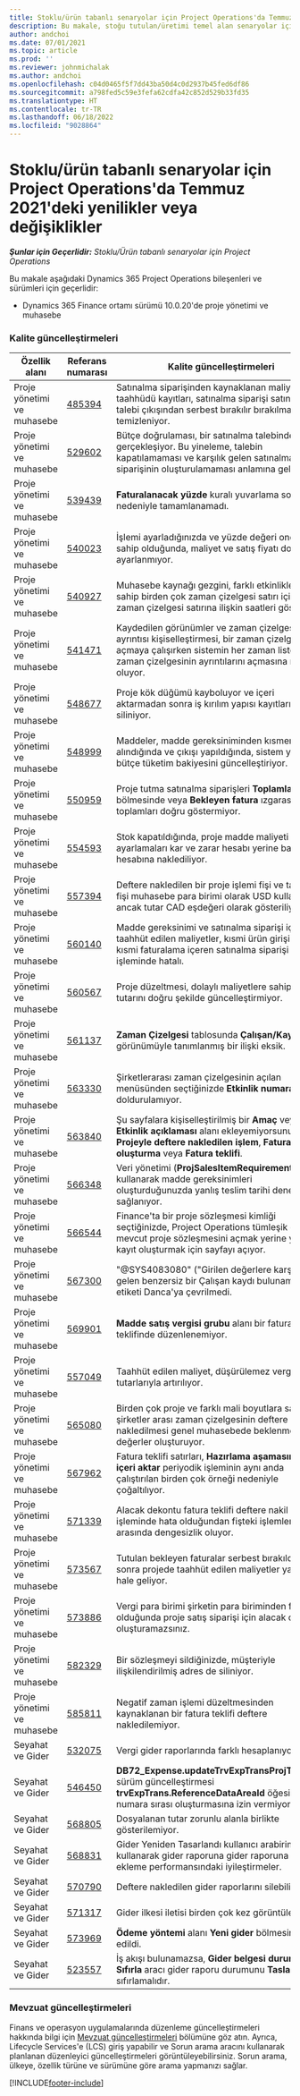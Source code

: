 ```yaml
---
title: Stoklu/ürün tabanlı senaryolar için Project Operations'da Temmuz 2021'deki yenilikler veya değişiklikler
description: Bu makale, stoğu tutulan/üretimi temel alan senaryolar için Project Operations Temmuz 2021 sürümünde yer alan kalite güncelleştirmeleri hakkında bilgi sağlar.
author: andchoi
ms.date: 07/01/2021
ms.topic: article
ms.prod: ''
ms.reviewer: johnmichalak
ms.author: andchoi
ms.openlocfilehash: c04d0465f5f7dd43ba50d4c0d2937b45fed6df86
ms.sourcegitcommit: a798fed5c59e3fefa62cdfa42c852d529b33fd35
ms.translationtype: HT
ms.contentlocale: tr-TR
ms.lasthandoff: 06/18/2022
ms.locfileid: "9028864"
---
```

# <a name="whats-new-or-changed-in-project-operations-july-2021-for-stockedproduction-based-scenarios"></a>Stoklu/ürün tabanlı senaryolar için Project Operations'da Temmuz 2021'deki yenilikler veya değişiklikler

_**Şunlar için Geçerlidir:** Stoklu/Ürün tabanlı senaryolar için Project Operations_

Bu makale aşağıdaki Dynamics 365 Project Operations bileşenleri ve sürümleri için geçerlidir:

- Dynamics 365 Finance ortamı sürümü 10.0.20'de proje yönetimi ve muhasebe
 
### <a name="quality-updates"></a>Kalite güncelleştirmeleri
                                                                                                                                                                                  
| Özellik alanı                      | Referans numarası| Kalite güncelleştirmeleri                                                                                                                                                                          |
|-----------------------------------|--------|---------------------------------------------------------------------------------------------------------------------------------------------------------------------------------|
| Proje yönetimi ve muhasebe | [485394](https://fix.lcs.dynamics.com/Issue/Details/?bugId=485394) | Satınalma siparişinden kaynaklanan maliyet taahhüdü kayıtları, satınalma siparişi satınalma talebi çıkışından serbest bırakılır bırakılmaz temizleniyor.                                                                           |
| Proje yönetimi ve muhasebe | [529602](https://fix.lcs.dynamics.com/Issue/Details/?bugId=529602) | Bütçe doğrulaması, bir satınalma talebinde iki kez gerçekleşiyor. Bu yineleme, talebin kapatılamaması ve karşılık gelen satınalma siparişinin oluşturulamaması anlamına geliyor.                                                                                                                        |
| Proje yönetimi ve muhasebe | [539439](https://fix.lcs.dynamics.com/Issue/Details/?bugId=539439) | **Faturalanacak yüzde** kuralı yuvarlama sorunu nedeniyle tamamlanamadı.                                                                              |
| Proje yönetimi ve muhasebe | [540023](https://fix.lcs.dynamics.com/Issue/Details/?bugId=540023) | İşlemi ayarladığınızda ve yüzde değeri ondalıklara sahip olduğunda, maliyet ve satış fiyatı doğru ayarlanmıyor.                                      |
| Proje yönetimi ve muhasebe | [540927](https://fix.lcs.dynamics.com/Issue/Details/?bugId=540927) | Muhasebe kaynağı gezgini, farklı etkinliklere sahip birden çok zaman çizelgesi satırı için tek bir zaman çizelgesi satırına ilişkin saatleri gösteriyor.                                      |
| Proje yönetimi ve muhasebe | [541471](https://fix.lcs.dynamics.com/Issue/Details/?bugId=541471) | Kaydedilen görünümler ve zaman çizelgesi satırı ayrıntısı kişiselleştirmesi, bir zaman çizelgesini açmaya çalışırken sistemin her zaman listedeki ilk zaman çizelgesinin ayrıntılarını açmasına neden oluyor.  |
| Proje yönetimi ve muhasebe | [548677](https://fix.lcs.dynamics.com/Issue/Details/?bugId=548677) | Proje kök düğümü kayboluyor ve içeri aktarmadan sonra iş kırılım yapısı kayıtları siliniyor.                                                                                             |
| Proje yönetimi ve muhasebe | [548999](https://fix.lcs.dynamics.com/Issue/Details/?bugId=548999) | Maddeler, madde gereksiniminden kısmen alındığında ve çıkışı yapıldığında, sistem yanlış bütçe tüketim bakiyesini güncelleştiriyor. |
| Proje yönetimi ve muhasebe | [550959](https://fix.lcs.dynamics.com/Issue/Details/?bugId=550959) | Proje tutma satınalma siparişleri **Toplamlar** bölmesinde veya **Bekleyen fatura** ızgarasında toplamları doğru göstermiyor.                                                                  |
| Proje yönetimi ve muhasebe | [554593](https://fix.lcs.dynamics.com/Issue/Details/?bugId=554593) | Stok kapatıldığında, proje madde maliyeti ayarlamaları kar ve zarar hesabı yerine bakiye hesabına naklediliyor.                                                            |
| Proje yönetimi ve muhasebe | [557394](https://fix.lcs.dynamics.com/Issue/Details/?bugId=557394) | Deftere nakledilen bir proje işlemi fişi ve tahmin fişi muhasebe para birimi olarak USD kullanıyor ancak tutar CAD eşdeğeri olarak gösteriliyor.              |
| Proje yönetimi ve muhasebe | [560140](https://fix.lcs.dynamics.com/Issue/Details/?bugId=560140) | Madde gereksinimi ve satınalma siparişi içeren taahhüt edilen maliyetler, kısmi ürün girişi ve kısmi faturalama içeren satınalma siparişi fatura işleminde hatalı.       |
| Proje yönetimi ve muhasebe | [560567](https://fix.lcs.dynamics.com/Issue/Details/?bugId=560567) | Proje düzeltmesi, dolaylı maliyetlere sahip satış tutarını doğru şekilde güncelleştirmiyor.                                                                                    |
| Proje yönetimi ve muhasebe | [561137](https://fix.lcs.dynamics.com/Issue/Details/?bugId=561137) | **Zaman Çizelgesi** tablosunda **Çalışan/Kaynak** görünümüyle tanımlanmış bir ilişki eksik.                                                                                   |
| Proje yönetimi ve muhasebe | [563330](https://fix.lcs.dynamics.com/Issue/Details/?bugId=563330) | Şirketlerarası zaman çizelgesinin açılan menüsünden seçtiğinizde **Etkinlik numarası alanı** doldurulamıyor.                                                                 |
| Proje yönetimi ve muhasebe | [563840](https://fix.lcs.dynamics.com/Issue/Details/?bugId=563840) | Şu sayfalara kişiselleştirilmiş bir **Amaç** veya **Etkinlik açıklaması** alanı ekleyemiyorsunuz: **Projeyle deftere nakledilen işlem**, **Fatura teklifi oluşturma** veya **Fatura teklifi**.  |
| Proje yönetimi ve muhasebe | [566348](https://fix.lcs.dynamics.com/Issue/Details/?bugId=566348) | Veri yönetimi (**ProjSalesItemRequirementEntity**) kullanarak madde gereksinimleri oluşturduğunuzda yanlış teslim tarihi denetimi sağlanıyor.                                              |
| Proje yönetimi ve muhasebe | [566544](https://fix.lcs.dynamics.com/Issue/Details/?bugId=566544) | Finance'ta bir proje sözleşmesi kimliği seçtiğinizde, Project Operations tümleşik ortamı, mevcut proje sözleşmesini açmak yerine yeni bir kayıt oluşturmak için sayfayı açıyor.                                                                                                                 |
| Proje yönetimi ve muhasebe | [567300](https://fix.lcs.dynamics.com/Issue/Details/?bugId=567300) |  "@SYS4083080" ("Girilen değerlere karşılık gelen benzersiz bir Çalışan kaydı bulunamıyor") etiketi Danca'ya çevrilmedi.                                |
| Proje yönetimi ve muhasebe | [569901](https://fix.lcs.dynamics.com/Issue/Details/?bugId=569901) | **Madde satış vergisi grubu** alanı bir fatura teklifinde düzenlenemiyor.                                                                               |
| Proje yönetimi ve muhasebe | [557049](https://fix.lcs.dynamics.com/Issue/Details/?bugId=557049) | Taahhüt edilen maliyet, düşürülemez vergi tutarlarıyla artırılıyor.                                                                                                    |
| Proje yönetimi ve muhasebe | [565080](https://fix.lcs.dynamics.com/Issue/Details/?bugId=565080) | Birden çok proje ve farklı mali boyutlara sahip bir şirketler arası zaman çizelgesinin deftere nakledilmesi genel muhasebede beklenmeyen değerler oluşturuyor.                             |
| Proje yönetimi ve muhasebe | [567962](https://fix.lcs.dynamics.com/Issue/Details/?bugId=567962) | Fatura teklifi satırları, **Hazırlama aşamasından içeri aktar** periyodik işleminin aynı anda çalıştırılan birden çok örneği nedeniyle çoğaltılıyor.                                      |
| Proje yönetimi ve muhasebe | [571339](https://fix.lcs.dynamics.com/Issue/Details/?bugId=571339) | Alacak dekontu fatura teklifi deftere nakil işleminde hata olduğundan fişteki işlemler arasında dengesizlik oluyor.    |
| Proje yönetimi ve muhasebe | [573567](https://fix.lcs.dynamics.com/Issue/Details/?bugId=573567) | Tutulan bekleyen faturalar serbest bırakıldıktan sonra projede taahhüt edilen maliyetler yanlış hale geliyor.                                                                             |
| Proje yönetimi ve muhasebe | [573886](https://fix.lcs.dynamics.com/Issue/Details/?bugId=573886) | Vergi para birimi şirketin para biriminden farklı olduğunda proje satış siparişi için alacak dekontu oluşturamazsınız.                                      |
| Proje yönetimi ve muhasebe | [582329](https://fix.lcs.dynamics.com/Issue/Details/?bugId=582329) | Bir sözleşmeyi sildiğinizde, müşteriyle ilişkilendirilmiş adres de siliniyor.                                                                                     |
| Proje yönetimi ve muhasebe | [585811](https://fix.lcs.dynamics.com/Issue/Details/?bugId=585811) | Negatif zaman işlemi düzeltmesinden kaynaklanan bir fatura teklifi deftere nakledilemiyor.                                                                    |
| Seyahat ve Gider                  | [532075](https://fix.lcs.dynamics.com/Issue/Details/?bugId=532075) | Vergi gider raporlarında farklı hesaplanıyor.                                                                                                                  |
| Seyahat ve Gider                  | [546450](https://fix.lcs.dynamics.com/Issue/Details/?bugId=546450) | **DB72_Expense.updateTrvExpTransProjTransId()** sürüm güncelleştirmesi **trvExpTrans.ReferenceDataAreaId** öğesinin yeni numara sırası oluşturmasına izin vermiyor.                    |
| Seyahat ve Gider                  | [568805](https://fix.lcs.dynamics.com/Issue/Details/?bugId=568805) | Dosyalanan tutar zorunlu alanla birlikte gösterilemiyor.                                                                                                             |
| Seyahat ve Gider                  | [568831](https://fix.lcs.dynamics.com/Issue/Details/?bugId=568831) | Gider Yeniden Tasarlandı kullanıcı arabirimi kullanarak gider raporuna gider raporuna gider ekleme performansındaki iyileştirmeler.                                                            |
| Seyahat ve Gider                  | [570790](https://fix.lcs.dynamics.com/Issue/Details/?bugId=570790) | Deftere nakledilen gider raporlarını silebilirsiniz.                                                                                           |
| Seyahat ve Gider                  | [571317](https://fix.lcs.dynamics.com/Issue/Details/?bugId=571317) | Gider ilkesi iletisi birden çok kez görüntüleniyoe.                                                                                                       |
| Seyahat ve Gider                  | [573969](https://fix.lcs.dynamics.com/Issue/Details/?bugId=573969) | **Ödeme yöntemi** alanı **Yeni gider** bölmesine dahil edildi.                                                                                                      |
| Seyahat ve Gider                  | [523557](https://fix.lcs.dynamics.com/Issue/Details/?bugId=523557) | İş akışı bulunamazsa, **Gider belgesi durumunu Sıfırla** aracı gider raporu durumunu **Taslak** olarak sıfırlamalıdır. 

### <a name="regulatory-updates"></a>Mevzuat güncelleştirmeleri
Finans ve operasyon uygulamalarında düzenleme güncelleştirmeleri hakkında bilgi için [Mevzuat güncelleştirmeleri](/dynamics365/finance/localizations/regulatory-updates) bölümüne göz atın. Ayrıca, Lifecycle Services'e (LCS) giriş yapabilir ve Sorun arama aracını kullanarak planlanan düzenleyici güncelleştirmeleri görüntüleyebilirsiniz. Sorun arama, ülkeye, özellik türüne ve sürümüne göre arama yapmanızı sağlar.


[!INCLUDE[footer-include](../../includes/footer-banner.md)]
